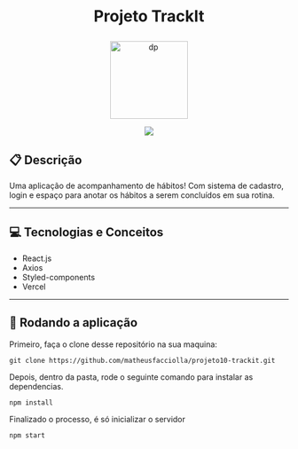 # <p align = "center"> Projeto TrackIt </p>

<p align="center">
   <img src="https://notion-emojis.s3-us-west-2.amazonaws.com/prod/svg-twitter/1f4c8.svg" alt="dp" height="140" width="140"/>
</p>


<p align = "center">
   <img src="https://img.shields.io/badge/author-Matheus_Tassi-4dae71?style=flat-square" />
</p>

## :clipboard: Descrição

Uma aplicação de acompanhamento de hábitos! Com sistema de cadastro, login e espaço para anotar os hábitos a serem concluídos em sua rotina.

---

## :computer: Tecnologias e Conceitos

- React.js
- Axios
- Styled-components
- Vercel

---

## 🏁 Rodando a aplicação

Primeiro, faça o clone desse repositório na sua maquina:

```
git clone https://github.com/matheusfacciolla/projeto10-trackit.git
```

Depois, dentro da pasta, rode o seguinte comando para instalar as dependencias.

```
npm install
```

Finalizado o processo, é só inicializar o servidor

```
npm start
```